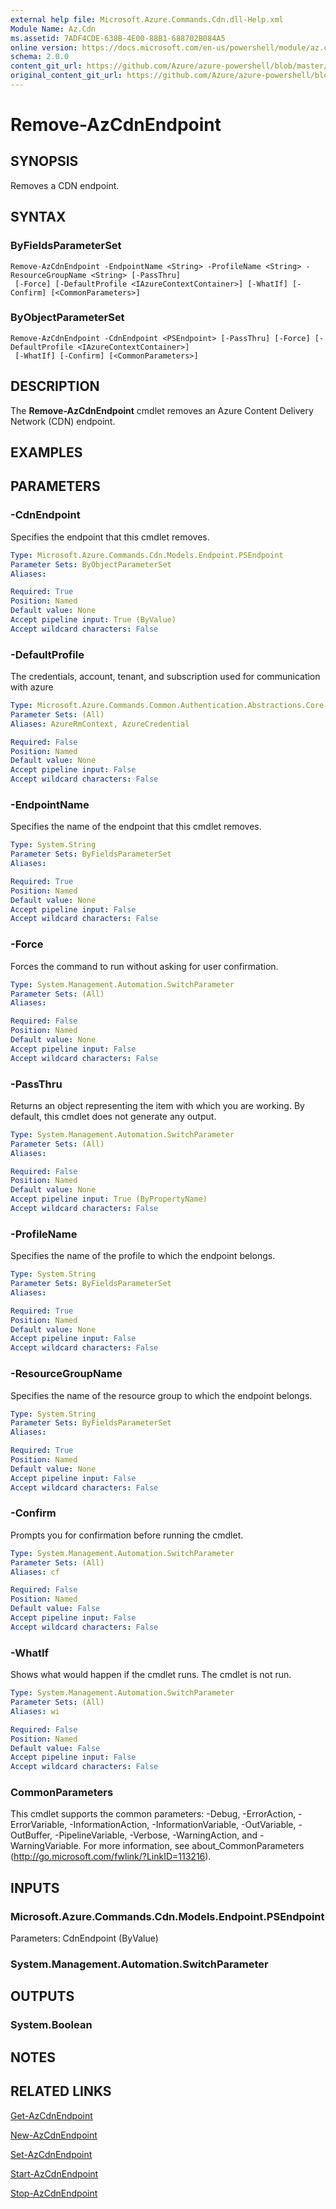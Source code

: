 ```yaml
---
external help file: Microsoft.Azure.Commands.Cdn.dll-Help.xml
Module Name: Az.Cdn
ms.assetid: 7ADF4CDE-638B-4E00-88B1-688702B084A5
online version: https://docs.microsoft.com/en-us/powershell/module/az.cdn/remove-azcdnendpoint
schema: 2.0.0
content_git_url: https://github.com/Azure/azure-powershell/blob/master/src/ResourceManager/Cdn/Commands.Cdn/help/Remove-AzCdnEndpoint.md
original_content_git_url: https://github.com/Azure/azure-powershell/blob/master/src/ResourceManager/Cdn/Commands.Cdn/help/Remove-AzCdnEndpoint.md
---
```


# Remove-AzCdnEndpoint

## SYNOPSIS
Removes a CDN endpoint.

## SYNTAX

### ByFieldsParameterSet
```
Remove-AzCdnEndpoint -EndpointName <String> -ProfileName <String> -ResourceGroupName <String> [-PassThru]
 [-Force] [-DefaultProfile <IAzureContextContainer>] [-WhatIf] [-Confirm] [<CommonParameters>]
```

### ByObjectParameterSet
```
Remove-AzCdnEndpoint -CdnEndpoint <PSEndpoint> [-PassThru] [-Force] [-DefaultProfile <IAzureContextContainer>]
 [-WhatIf] [-Confirm] [<CommonParameters>]
```

## DESCRIPTION
The **Remove-AzCdnEndpoint** cmdlet removes an Azure Content Delivery Network (CDN) endpoint.

## EXAMPLES

## PARAMETERS

### -CdnEndpoint
Specifies the endpoint that this cmdlet removes.

```yaml
Type: Microsoft.Azure.Commands.Cdn.Models.Endpoint.PSEndpoint
Parameter Sets: ByObjectParameterSet
Aliases:

Required: True
Position: Named
Default value: None
Accept pipeline input: True (ByValue)
Accept wildcard characters: False
```

### -DefaultProfile
The credentials, account, tenant, and subscription used for communication with azure

```yaml
Type: Microsoft.Azure.Commands.Common.Authentication.Abstractions.Core.IAzureContextContainer
Parameter Sets: (All)
Aliases: AzureRmContext, AzureCredential

Required: False
Position: Named
Default value: None
Accept pipeline input: False
Accept wildcard characters: False
```

### -EndpointName
Specifies the name of the endpoint that this cmdlet removes.

```yaml
Type: System.String
Parameter Sets: ByFieldsParameterSet
Aliases:

Required: True
Position: Named
Default value: None
Accept pipeline input: False
Accept wildcard characters: False
```

### -Force
Forces the command to run without asking for user confirmation.

```yaml
Type: System.Management.Automation.SwitchParameter
Parameter Sets: (All)
Aliases:

Required: False
Position: Named
Default value: None
Accept pipeline input: False
Accept wildcard characters: False
```

### -PassThru
Returns an object representing the item with which you are working.
By default, this cmdlet does not generate any output.

```yaml
Type: System.Management.Automation.SwitchParameter
Parameter Sets: (All)
Aliases:

Required: False
Position: Named
Default value: None
Accept pipeline input: True (ByPropertyName)
Accept wildcard characters: False
```

### -ProfileName
Specifies the name of the profile to which the endpoint belongs.

```yaml
Type: System.String
Parameter Sets: ByFieldsParameterSet
Aliases:

Required: True
Position: Named
Default value: None
Accept pipeline input: False
Accept wildcard characters: False
```

### -ResourceGroupName
Specifies the name of the resource group to which the endpoint belongs.

```yaml
Type: System.String
Parameter Sets: ByFieldsParameterSet
Aliases:

Required: True
Position: Named
Default value: None
Accept pipeline input: False
Accept wildcard characters: False
```

### -Confirm
Prompts you for confirmation before running the cmdlet.

```yaml
Type: System.Management.Automation.SwitchParameter
Parameter Sets: (All)
Aliases: cf

Required: False
Position: Named
Default value: False
Accept pipeline input: False
Accept wildcard characters: False
```

### -WhatIf
Shows what would happen if the cmdlet runs.
The cmdlet is not run.

```yaml
Type: System.Management.Automation.SwitchParameter
Parameter Sets: (All)
Aliases: wi

Required: False
Position: Named
Default value: False
Accept pipeline input: False
Accept wildcard characters: False
```

### CommonParameters
This cmdlet supports the common parameters: -Debug, -ErrorAction, -ErrorVariable, -InformationAction, -InformationVariable, -OutVariable, -OutBuffer, -PipelineVariable, -Verbose, -WarningAction, and -WarningVariable. For more information, see about_CommonParameters (http://go.microsoft.com/fwlink/?LinkID=113216).

## INPUTS

### Microsoft.Azure.Commands.Cdn.Models.Endpoint.PSEndpoint
Parameters: CdnEndpoint (ByValue)

### System.Management.Automation.SwitchParameter

## OUTPUTS

### System.Boolean

## NOTES

## RELATED LINKS

[Get-AzCdnEndpoint](./Get-AzCdnEndpoint.md)

[New-AzCdnEndpoint](./New-AzCdnEndpoint.md)

[Set-AzCdnEndpoint](./Set-AzCdnEndpoint.md)

[Start-AzCdnEndpoint](./Start-AzCdnEndpoint.md)

[Stop-AzCdnEndpoint](./Stop-AzCdnEndpoint.md)


